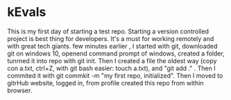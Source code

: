 # kEvals
This is my first day of starting a test repo. Starting a version controlled project is best thing for developers. It's a must for working remotely and with great tech giants. few minutes earlier , I started with git, downloaded git on windows 10, openend command prompt of windows, created a folder, tunrned it into repo with git init.
Then I created a file the oldest way (copy con a.txt, ctrl+Z, with git bash easier: touch a.txt), and "git add ." . Then I commited it with   git commkit -m "my first repo, initialized". Then I moved to gitrHub website, logged in, from profile created this repo from within browser.
